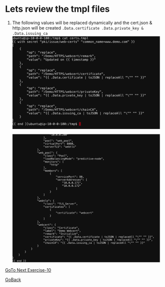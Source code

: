 # Lets review the tmpl files

1. The following values will be replaced dynamically and the cert.json & http.json will be created ```.Data.certificate .Data.private_key & .Data.issuing_ca```
   ![alt text](../../../../../../../../../images/cert.png)

   ![alt text](../../../../../../../../../images/json.png)

[GoTo Next Exercise-10](10-ex)

[GoBack](../README.md)
